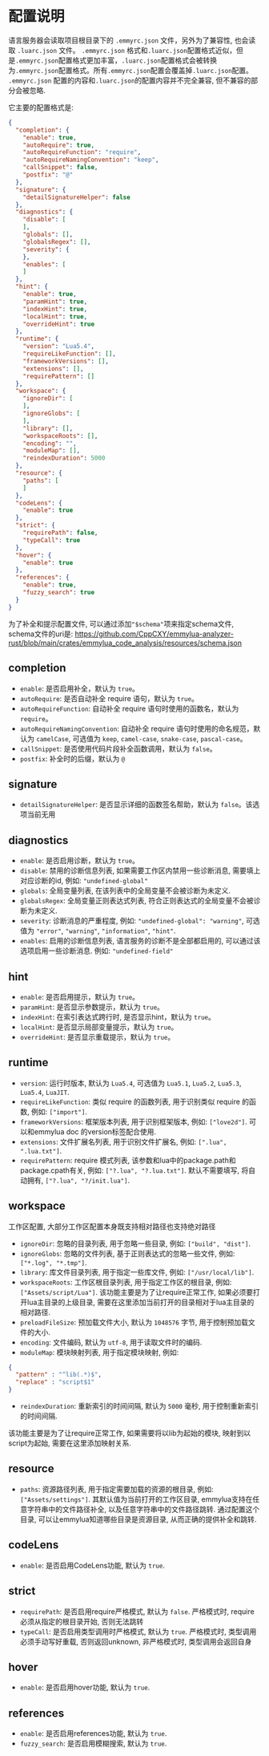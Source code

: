 # 配置说明

语言服务器会读取项目根目录下的 `.emmyrc.json` 文件，另外为了兼容性, 也会读取 `.luarc.json` 文件。
`.emmyrc.json` 格式和`.luarc.json`配置格式近似，但是`.emmyrc.json`配置格式更加丰富，`.luarc.json`配置格式会被转换为`.emmyrc.json`配置格式。所有`.emmyrc.json`配置会覆盖掉`.luarc.json`配置。
`.emmyrc.json` 配置的内容和`.luarc.json`的配置内容并不完全兼容, 但不兼容的部分会被忽略.

它主要的配置格式是:
```json
{
  "completion": {
    "enable": true,
    "autoRequire": true,
    "autoRequireFunction": "require",
    "autoRequireNamingConvention": "keep",
    "callSnippet": false,
    "postfix": "@"
  },
  "signature": {
    "detailSignatureHelper": false
  },
  "diagnostics": {
    "disable": [
    ],
    "globals": [],
    "globalsRegex": [],
    "severity": {
    },
    "enables": [
    ]
  },
  "hint": {
    "enable": true,
    "paramHint": true,
    "indexHint": true,
    "localHint": true,
    "overrideHint": true
  },
  "runtime": {
    "version": "Lua5.4",
    "requireLikeFunction": [],
    "frameworkVersions": [],
    "extensions": [],
    "requirePattern": []
  },
  "workspace": {
    "ignoreDir": [
    ],
    "ignoreGlobs": [
    ],
    "library": [],
    "workspaceRoots": [],
    "encoding": "",
    "moduleMap": [],
    "reindexDuration": 5000
  },
  "resource": {
    "paths": [
    ]
  },
  "codeLens": {
    "enable": true
  },
  "strict": {
    "requirePath": false,
    "typeCall": true
  },
  "hover": {
    "enable": true
  },
  "references": {
    "enable": true,
    "fuzzy_search": true
  }
}

```

为了补全和提示配置文件, 可以通过添加`"$schema"`项来指定schema文件, schema文件的uri是:
https://github.com/CppCXY/emmylua-analyzer-rust/blob/main/crates/emmylua_code_analysis/resources/schema.json

## completion

- `enable`: 是否启用补全，默认为 `true`。
- `autoRequire`: 是否自动补全 require 语句，默认为 `true`。
- `autoRequireFunction`: 自动补全 require 语句时使用的函数名，默认为 `require`。
- `autoRequireNamingConvention`: 自动补全 require 语句时使用的命名规范，默认为 `camelCase`, 可选值为 `keep`, `camel-case`, `snake-case`, `pascal-case`。
- `callSnippet`: 是否使用代码片段补全函数调用，默认为 `false`。
- `postfix`: 补全时的后缀，默认为 `@`

## signature

- `detailSignatureHelper`: 是否显示详细的函数签名帮助，默认为 `false`。该选项当前无用

## diagnostics

- `enable`: 是否启用诊断，默认为 `true`。
- `disable`: 禁用的诊断信息列表, 如果需要工作区内禁用一些诊断消息, 需要填上对应诊断的id, 例如: `"undefined-global"`
- `globals`: 全局变量列表, 在该列表中的全局变量不会被诊断为未定义.
- `globalsRegex`: 全局变量正则表达式列表, 符合正则表达式的全局变量不会被诊断为未定义.
- `severity`: 诊断消息的严重程度, 例如: `"undefined-global": "warning"`, 可选值为 `"error"`, `"warning"`, `"information"`, `"hint"`.
- `enables`: 启用的诊断信息列表, 语言服务的诊断不是全部都启用的, 可以通过该选项启用一些诊断消息. 例如: `"undefined-field"`

## hint

- `enable`: 是否启用提示，默认为 `true`。
- `paramHint`: 是否显示参数提示，默认为 `true`。
- `indexHint`: 在索引表达式跨行时, 是否显示hint，默认为 `true`。
- `localHint`: 是否显示局部变量提示，默认为 `true`。
- `overrideHint`: 是否显示重载提示，默认为 `true`。

## runtime

- `version`: 运行时版本, 默认为 `Lua5.4`, 可选值为 `Lua5.1`, `Lua5.2`, `Lua5.3`, `Lua5.4`, `LuaJIT`.
- `requireLikeFunction`: 类似 require 的函数列表, 用于识别类似 require 的函数, 例如: `["import"]`.
- `frameworkVersions`: 框架版本列表, 用于识别框架版本, 例如: `["love2d"]`. 可以和emmylua doc 的version标签配合使用.
- `extensions`: 文件扩展名列表, 用于识别文件扩展名, 例如: `[".lua", ".lua.txt"]`.
- `requirePattern`: require 模式列表, 该参数和lua中的package.path和package.cpath有关, 例如: `["?.lua", "?.lua.txt"]`. 默认不需要填写, 将自动拥有,
`["?.lua", "?/init.lua"]`.

## workspace

工作区配置, 大部分工作区配置本身既支持相对路径也支持绝对路径

- `ignoreDir`: 忽略的目录列表, 用于忽略一些目录, 例如: `["build", "dist"]`.
- `ignoreGlobs`: 忽略的文件列表, 基于正则表达式的忽略一些文件, 例如: `["*.log", "*.tmp"]`.
- `library`: 库文件目录列表, 用于指定一些库文件, 例如: `["/usr/local/lib"]`. 
- `workspaceRoots`: 工作区根目录列表, 用于指定工作区的根目录, 例如: `["Assets/script/Lua"]`. 该功能主要是为了让require正常工作, 如果必须要打开lua主目录的上级目录, 需要在这里添加当前打开的目录相对于lua主目录的相对路径.
- `preloadFileSize`: 预加载文件大小, 默认为 `1048576` 字节, 用于控制预加载文件的大小.
- `encoding`: 文件编码, 默认为 `utf-8`, 用于读取文件时的编码.
- `moduleMap`: 模块映射列表, 用于指定模块映射, 例如: 
```json
{ 
  "pattern" : "^lib(.*)$", 
  "replace" : "script$1"
}
```
- `reindexDuration`: 重新索引的时间间隔, 默认为 `5000` 毫秒, 用于控制重新索引的时间间隔.

该功能主要是为了让require正常工作, 如果需要将以lib为起始的模块, 映射到以script为起始, 需要在这里添加映射关系.

## resource

- `paths`: 资源路径列表, 用于指定需要加载的资源的根目录, 例如: `["Assets/settings"]`. 其默认值为当前打开的工作区目录, emmylua支持在任意字符串中的文件路径补全, 以及任意字符串中的文件路径跳转. 通过配置这个目录, 可以让emmylua知道哪些目录是资源目录, 从而正确的提供补全和跳转.

## codeLens

- `enable`: 是否启用CodeLens功能, 默认为 `true`.

## strict

- `requirePath`: 是否启用require严格模式, 默认为 `false`. 严格模式时, require必须从指定的根目录开始, 否则无法跳转
- `typeCall`: 是否启用类型调用时严格模式, 默认为 `true`. 严格模式时, 类型调用必须手动写好重载, 否则返回unknown, 非严格模式时, 类型调用会返回自身

## hover

- `enable`: 是否启用hover功能, 默认为 `true`.

## references

- `enable`: 是否启用references功能, 默认为 `true`.
- `fuzzy_search`: 是否启用模糊搜索, 默认为 `true`.